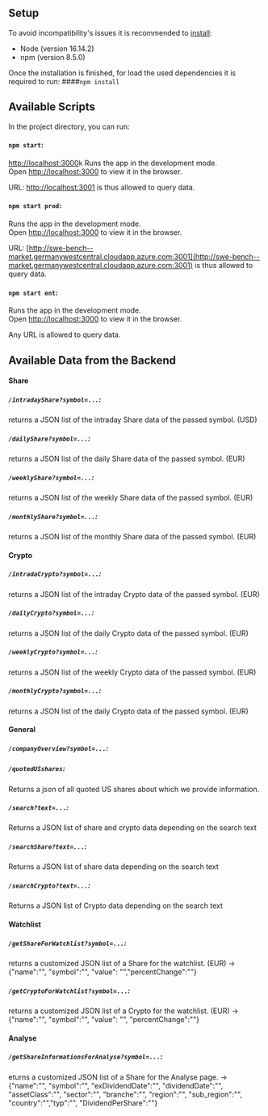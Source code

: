 
## Setup

To avoid incompatibility's issues it is recommended to [install](https://nodejs.org/en/download/):
- Node (version 16.14.2)
- npm (version 8.5.0)

Once the installation is finished, for load the used dependencies it is required to run:
####`npm install`

## Available Scripts

In the project directory, you can run:

#### `npm start`:
[http://localhost:3000](http://localhost:3000)k
Runs the app in the development mode.\
Open [http://localhost:3000](http://localhost:3000) to view it in the browser.

URL: [http://localhost:3001](http://localhost:3001)
is thus allowed to query data.

#### `npm start prod`:

Runs the app in the development mode.\
Open [http://localhost:3000](http://localhost:3000) to view it in the browser.

URL: [http://swe-bench--market.germanywestcentral.cloudapp.azure.com:3001](http://swe-bench--market.germanywestcentral.cloudapp.azure.com:3001)
is thus allowed to query data.


#### `npm start ent`:

Runs the app in the development mode.\
Open [http://localhost:3000](http://localhost:3000) to view it in the browser.

Any URL is allowed to query data.


## Available Data from the Backend

#### Share
##### `/intradayShare?symbol=...`:
returns a JSON list of the intraday Share data of the passed symbol. (USD)
##### `/dailyShare?symbol=...`:
returns a JSON list of the daily Share data of the passed symbol. (EUR)
##### `/weeklyShare?symbol=...`:
returns a JSON list of the weekly Share data of the passed symbol. (EUR)
##### `/monthlyShare?symbol=...`:
returns a JSON list of the monthly Share data of the passed symbol. (EUR)
#### Crypto
##### `/intradaCrypto?symbol=...`:
returns a JSON list of the intraday Crypto data of the passed symbol. (EUR)
##### `/dailyCrypto?symbol=...`:
returns a JSON list of the daily Crypto data of the passed symbol. (EUR)
##### `/weeklyCrypto?symbol=...`:
returns a JSON list of the weekly Crypto data of the passed symbol. (EUR)
##### `/monthlyCrypto?symbol=...`:
returns a JSON list of the daily Crypto data of the passed symbol. (EUR)
#### General
##### `/companyOverview?symbol=...`:
##### `/quotedUSshares`:
Returns a json of all quoted US shares about which we provide information.
##### `/search?text=...`:
Returns a JSON list of share and crypto data depending on the search text
##### `/searchShare?text=...`:
Returns a JSON list of share data depending on the search text
##### `/searchCrypto?text=...`:
Returns a JSON list of Crypto data depending on the search text
#### Watchlist
##### `/getShareForWatchlist?symbol=...`:
returns a customized JSON list of a Share for the watchlist. (EUR)
-> {"name":"", "symbol":"", "value": "","percentChange":""}
##### `/getCryptoForWatchlist?symbol=...`:
returns a customized JSON list of a Crypto for the watchlist. (EUR)
-> {"name":"", "symbol":"", "value": "", "percentChange":""}
#### Analyse
##### `/getShareInformationsForAnalyse?symbol=...`:
eturns a customized JSON list of a Share for the Analyse page.
-> {"name":"", "symbol":"", "exDividendDate":"", "dividendDate":"", "assetClass":"", "sector":"", "branche":"", "region":"", "sub_region":"", "country":"","typ":"", "DividendPerShare":""}